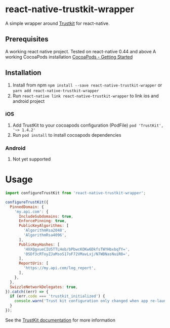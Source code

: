 # react-native-trustkit-wrapper

A simple wrapper around [Trustkit](https://github.com/datatheorem/TrustKit) for react-native.

## Prerequisites

A working react native project. Tested on react-native 0.44 and above
A working CocoaPods installation [CocoaPods - Getting Started](https://guides.cocoapods.org/using/getting-started.html)

## Installation
1. Install from npm  `npm install --save react-native-trustkit-wrapper` or `yarn add react-native-trustkit-wrapper`
2. Run `react-native link react-native-trustkit-wrapper` to link ios and android project

### iOS
1. Add TrustKit to your cocoapods configuration (PodFile) `pod 'TrustKit', '~> 1.4.2'`
2. Run `pod install` to install cocoapods dependencies

### Android
1. Not yet supported

# Usage

```js
import configureTrustKit from 'react-native-trustkit-wrapper';

configureTrustKit({
  PinnedDomain: {
    'my.api.com': {
      IncludeSubdomains: true,
      EnforcePinning: true,
      PublicKeyAlgorithms: [
        'AlgorithmRsa2048',
        'AlgorithmRsa4096',
      ],
      PublicKeyHashes: [
        'HXXQgxueCIU5TTLHob/bPbwcKOKw6DkfsTWYHbxbqTY=',
        '0SDf3cRToyZJaMsoS17oF72VMavLxj/N7WBNasNuiR8=',
      ],
      ReportUris: [
        'https://my.api.com/log_report',
      ],
    },
  },
  SwizzleNetworkDelegates: true,
}).catch((err) => {
  if (err.code === 'trustkit_initialized') {
    console.warn('Trust kit configuration only changed when app re-launches');
  }
});

```


See the [TrustKit documentation](https://github.com/datatheorem/TrustKit) for more information
